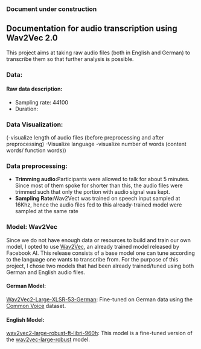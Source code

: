 <h3>Document under construction</h3>
<h2>Documentation for audio transcription using Wav2Vec 2.0</h2>

This project aims at taking raw audio files (both in English and German) to transcribe them so that 
further analysis is possible. 

<h3>Data:</h3>
<h4>Raw data description:</h4>
<ul>
<li>Sampling rate: 44100</li>
<li>Duration: </li>
</ul>
 
<h3>Data Visualization:</h3>
(-visualize length of audio files (before preprocessing and after preprocessing)
-Visualize language
-visualize number of words (content words/ function words))

<h3>Data preprocessing:</h3>
<ul>
<li><strong>Trimming audio:</strong>Participants were allowed to talk for about 5 minutes. Since most of them spoke for shorter than this, the audio 
files were trimmed such that only the portion with audio signal was kept.</li>
<li><strong>Sampling Rate:</strong>Wav2Vect was trained on speech input sampled
at 16Khz, hence the audio files fed to this already-trained model were sampled at the same rate</li>
</ul>

<h3>Model: Wav2Vec</h3>
Since we do not have enough data or resources to build and train our own model, 
I opted to use <a href="https://ai.facebook.com/blog/wav2vec-20-learning-the-structure-of-speech-from-raw-audio/">Wav2Vec</a>,
an already trained model released by Facebook AI. This release consists of a base model one can tune according to the language one wants to transcribe from. For the purpose of this project, I chose two models that had been already trained/tuned 
using both German and English audio files. 

<h4>German Model:</h4> 
<p><a href="https://huggingface.co/marcel/wav2vec2-large-xlsr-53-german">Wav2Vec2-Large-XLSR-53-German</a>: 
Fine-tuned on German data using the <a href="https://huggingface.co/datasets/common_voice">Common Voice</a> dataset.</p>

<h4>English Model:</h4>
<p><a href="https://huggingface.co/facebook/wav2vec2-large-robust-ft-libri-960h">wav2vec2-large-robust-ft-libri-960h</a>:
This model is a fine-tuned version of the <a href="https://huggingface.co/facebook/wav2vec2-large-robust">wav2vec-large-robust</a> model.</p>




